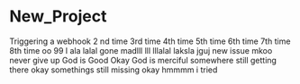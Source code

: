 # New_Project

Triggering a webhook
2 nd time
3rd time
4th time
5th time
6th time
7th time
8th time
oo
99 l
ala
lalal
gone madlll
lll
lllalal
laksla
jguj
new issue
mkoo
never give up
God is Good
Okay
God is merciful
somewhere
still getting there
okay
somethings still missing
okay
hmmmm
i tried
